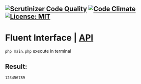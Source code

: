 
[![Scrutinizer Code Quality](https://scrutinizer-ci.com/g/Jagepard/PhpDesignPatterns-FluentInterface/badges/quality-score.png?b=master)](https://scrutinizer-ci.com/g/Jagepard/PhpDesignPatterns-FluentInterface/?branch=master)
[![Code Climate](https://codeclimate.com/github/Jagepard/PhpDesignPatterns-FluentInterface/badges/gpa.svg)](https://codeclimate.com/github/Jagepard/PhpDesignPatterns-FluentInterface)
[![License: MIT](https://img.shields.io/badge/license-MIT-498e7f.svg)](https://mit-license.org/)
-----

# Fluent Interface | [API](https://github.com/Jagepard/PhpDesignPatterns-FluentInterface/blob/master/api.md "Documentation API")

```php main.php``` execute in terminal

## Result:
```
123456789
```
